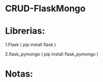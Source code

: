# CRUD-FlaskMongo

# Librerias:

  1.Flask               ( pip install flask )
  
  2.flask_pymongo       ( pip install flask_pymongo )

# Notas:
  
